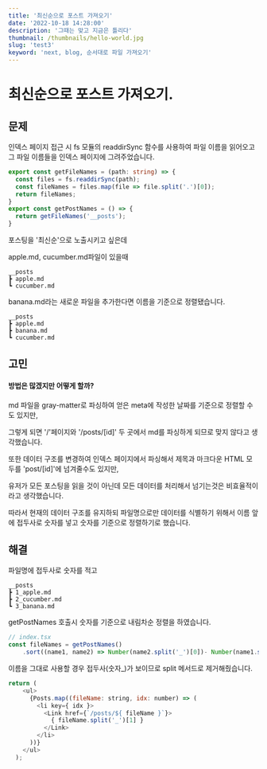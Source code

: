 ```yaml
---
title: '최신순으로 포스트 가져오기'
date: '2022-10-18 14:28:00'
description: '그때는 맞고 지금은 틀리다'
thumbnail: /thumbnails/hello-world.jpg
slug: 'test3'
keyword: 'next, blog, 순서대로 파일 가져오기'
---
```

# 최신순으로 포스트 가져오기.

## 문제
인덱스 페이지 접근 시 fs 모듈의 readdirSync 함수를 사용하여 파일 이름을 읽어오고 그 파일 이름들을 인덱스 페이지에 그려주었습니다. 

``` typescript
export const getFileNames = (path: string) => {
  const files = fs.readdirSync(path);
  const fileNames = files.map(file => file.split('.')[0]);
  return fileNames;
}
export const getPostNames = () => {
  return getFileNames('__posts');
}
```

포스팅을 '최신순'으로 노출시키고 싶은데 

apple.md, cucumber.md파일이 있을때

``` 
__posts
┣ apple.md
┗ cucumber.md
```

banana.md라는 새로운 파일을 추가한다면 이름을 기준으로 정렬됐습니다. 

``` 
__posts
┣ apple.md
┣ banana.md
┗ cucumber.md
```
## 고민

#### 방법은 많겠지만 어떻게 할까?
md 파일을 gray-matter로 파싱하여 얻은 meta에 작성한 날짜를 기준으로 정렬할 수도 있지만, 

그렇게 되면 '/'페이지와 '/posts/[id]' 두 곳에서 md를 파싱하게 되므로 맞지 않다고 생각했습니다. 

또한 데이터 구조를 변경하여 인덱스 페이지에서 파싱해서 제목과 마크다운 HTML 모두를 'post/[id]'에 넘겨줄수도 있지만, 

유저가 모든 포스팅을 읽을 것이 아닌데 모든 데이터를 처리해서 넘기는것은 비효율적이라고 생각했습니다. 

따라서 현재의 데이터 구조를 유지하되 파일명으로만 데이터를 식별하기 위해서 이름 앞에 접두사로 숫자를 넣고 숫자를 기준으로 정렬하기로 했습니다.

## 해결
파일명에 접두사로 숫자를 적고

```
__posts
┣ 1_apple.md
┣ 2_cucumber.md
┗ 3_banana.md
```
getPostNames 호출시 숫자를 기준으로 내림차순 정렬을 하였습니다.

``` javascript
// index.tsx
const fileNames = getPostNames()
    .sort((name1, name2) => Number(name2.split('_')[0])- Number(name1.split('_')[0]));
```

이름을 그대로 사용할 경우 접두사(숫자_)가 보이므로 split 메서드로 제거해줬습니다.
``` javascript
return (
    <ul>
      {Posts.map((fileName: string, idx: number) => (
        <li key={ idx }>
          <Link href={`/posts/${ fileName }`}>
            { fileName.split('_')[1] }
          </Link>
        </li>
      ))}
    </ul>
  );
```